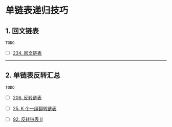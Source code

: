 # 单链表递归技巧

## 1. 回文链表
    TODO
    


- [ ] [234. 回文链表](https://leetcode.cn/problems/palindrome-linked-list/description/)

---

## 2. 单链表反转汇总

    TODO

- [ ] [206. 反转链表](https://leetcode.cn/problems/reverse-linked-list/description/)

- [ ] [25. K 个一组翻转链表](https://leetcode.cn/problems/reverse-nodes-in-k-group/description/)

- [ ] [92. 反转链表 II](https://leetcode.cn/problems/reverse-linked-list-ii/description/)




